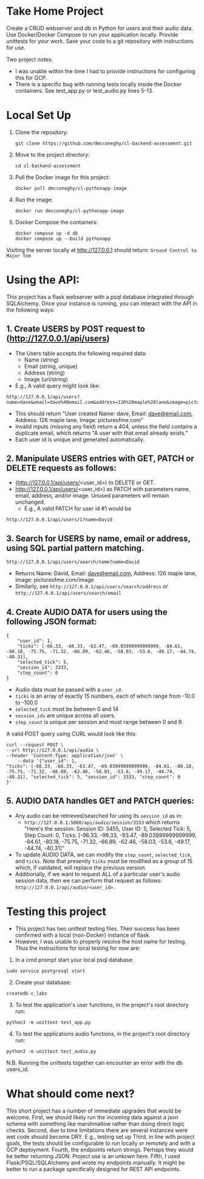 # Take Home Project

Create a CRUD webserver and db in Python for users and their audio data.  
Use Docker/Docker Compose to run your application locally. 
Provide unittests for your work. 
Save your code to a git repository with instructions for use. 

Two project notes: 
- I was unable within the time I had to provide instructions for configuring this for GCP.
- There is a specific bug with running tests locally inside the Docker containers. See test_app.py or test_audio.py lines 5-13. 

# Local Set Up

1. Clone the repository:
    ```
    git clone https://github.com/dmcconeghy/cl-backend-assessment.git 
    ```

2. Move to the project directory:
    ```
    cd cl-backend-assessment 
    ```

3. Pull the Docker image for this project:
    ```
    docker pull dmcconeghy/cl-pythonapp-image
    ```

3. Run the image:
    ```
    docker run dmcconeghy/cl-pythonapp-image
    ```

4. Docker Compose the containers:
    ``` 
    docker compose up -d db
    docker compose up --build pythonapp 
    ```

Visiting the server locally at http://127.0.0.1 should return: `Ground Control to Major Tom`

# Using the API:

This project has a flask webserver with a psql database integrated through SQLAlchemy. 
Once your instance is running, you can interact with the API in the following ways:

## 1. Create USERS by POST request to (http://127.0.0.1/api/users)
   - The Users table accepts the following required data:
     - Name (string)
     - Email (string, unique)
     - Address (string)
     - Image (url/string)
   - E.g., A valid query might look like: 
```
http://127.0.0.1/api/users?name=dave&email=dave%40email.com&address=126%20maple%20lane&image=pictureofme.com/image.jpg
```
   - This should return "User created Name: dave, Email: dave@email.com, Address: 126 maple lane, Image: pictureofme.com"
   - Invalid inputs (missing any field) return a 404, unless the field contains a duplicate email, which returns "A user with that email already exists."
   - Each user id is unique and generated automatically. 

## 2. Manipulate USERS entries with GET, PATCH or DELETE requests as follows:
   - (http://127.0.0.1/api/users/<user_id>) to DELETE or GET. 
   - http://127.0.0.1/api/users/<user_id>) as PATCH with parameters name, email, address, and/or image. Unused parameters will remain unchanged.
     - E.g., A valid PATCH for user id #1 would be 
```
http://127.0.0.1/api/users/1?name=David 
```

## 3. Search for USERS by name, email or address, using SQL partial pattern matching. 
```
http://127.0.0.1/api/users/search/name?name=David
``` 
 - Returns Name: David, Email: dave@email.com, Address: 126 maple lane, Image: pictureofme.com/image
 - Similarly, see `http://127.0.0.1/api/users/search/address` or `http://127.0.0.1/api/users/search/email`

## 4. Create AUDIO DATA for users using the following JSON format:
```
{
    "user_id": 1,
    "ticks": [-66.33, -66.33, -63.47, -69.03999999999999, -84.61, -80.18, -75.75, -71.32, -66.89, -62.46, -58.03, -53.6, -49.17, -44.74, -40.31], 
    "selected_tick": 5, 
    "session_id": 3333, 
    "step_count": 0 
} 
```

 - Audio data must be passed with a `user_id`. 
 - `ticks` is an array of exactly 15 numbers, each of which range from -10.0 to -100.0
 - `selected_tick` must be between 0 and 14
 - `session_ids` are unique across all users. 
 - `step_count` is unique per session and must range between 0 and 9. 

A valid POST query using CURL would look like this: 

```
curl --request POST \
--url http://127.0.0.1/api/audio \
--header 'Content-Type: application/json' \
    --data '{"user_id": 1,
"ticks": [-66.33, -66.33, -63.47, -69.03999999999999, -84.61, -80.18, -75.75, -71.32, -66.89, -62.46, -58.03, -53.6, -49.17, -44.74, -40.31], "selected_tick": 5, "session_id": 3333, "step_count": 0
}'
```

## 5. AUDIO DATA handles GET and PATCH queries:
 - Any audio can be retrieved/searched for using its `session_id` as in:
   -  `http://127.0.0.1:5000/api/audio/session/3333` which returns "Here's the session: Session ID: 3455, User ID: 5, Selected Tick: 5, Step Count: 0, Ticks: [-96.33, -96.33, -93.47, -89.03999999999999, -84.61, -80.18, -75.75, -71.32, -66.89, -62.46, -58.03, -53.6, -49.17, -44.74, -40.31]"
 - To update AUDIO DATA, we can modify the `step_count`, `selected_tick`, and `ticks`. Note that presently `ticks` must be modified as a group of 15 which, if validated, will replace the previous version.
 - Additionally, if we want to request ALL of a particular user's audio session data, then we can perform that request as follows: `http://127.0.0.1/api/audio/<user_id>`.  

# Testing this project

- This project has two unittest testing files. Their success has been confirmed with a local (non-Docker) instance of flask. 
- However, I was unable to properly resolve the host name for testing. Thus the instructions for local testing for now are:
1. In a cmd prompt start your local psql database: 
``` 
sudo service postgresql start 
```
2. Create your database:
``` 
createdb c_labs 
```
3. To test the application's user functions, in the project's root directory run: 
``` 
python3 -m unittest test_app.py 
```
4. To test the applications audio functions, in the project's root directory run:
``` 
python3 -m unittest test_audio.py 
```
N.B. Running the unittests together can encounter an error with the db users_id.

# What should come next? 

  This short project has a number of immediate upgrades that would be welcome. 
  First, we should likely run the incoming data against a json schema with something like marshmallow rather than doing direct logic checks.
  Second, due to time limitations there are several instances were wet code should become DRY. E.g., testing set up
  Third, in line with project goals, the tests should be configurable to run locally or remotely and with a GCP deployment. 
  Fourth, the endpoints return strings. Perhaps they would be better returning JSON. Project use is an unkown here. 
  Fifth, I used Flask/PSQL/SQLAlchemy and wrote my endpoints manually. It might be better to run a package specifically designed for REST API endpoints. 